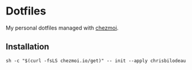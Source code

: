 # Dotfiles

My personal dotfiles managed with [chezmoi](https://github.com/twpayne/chezmoi).

## Installation

```
sh -c "$(curl -fsLS chezmoi.io/get)" -- init --apply chrisbilodeau
```
